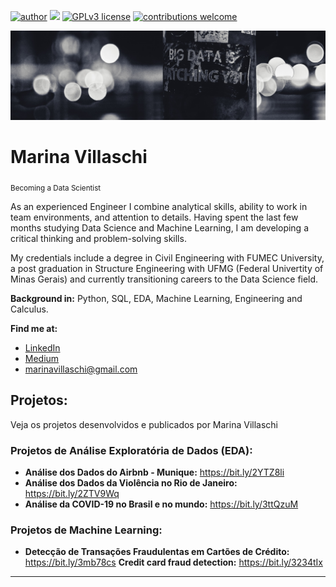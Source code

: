 [![author](https://img.shields.io/badge/author-marinavillaschi-red.svg)](https://www.linkedin.com/in/marinavillaschi) [![](https://img.shields.io/badge/python-3.7+-blue.svg)](https://www.python.org/downloads/release/python-365/) [![GPLv3 license](https://img.shields.io/badge/License-GPLv3-blue.svg)](http://perso.crans.org/besson/LICENSE.html) [![contributions welcome](https://img.shields.io/badge/contributions-welcome-brightgreen.svg?style=flat)](https://github.com/marinavillaschi/first_datascience_mpv/issues)

<p align="center">
  <img src="banner.png" >
</p>

# Marina Villaschi
<sub>Becoming a Data Scientist</sub>

As an experienced Engineer I combine analytical skills, ability to work in team environments, and attention to details. Having spent the last few months studying Data Science and Machine Learning, I am developing a critical thinking and problem-solving skills.

My credentials include a degree in Civil Engineering with FUMEC University, a post graduation in Structure Engineering with UFMG (Federal Univertity of Minas Gerais) and currently transitioning careers to the Data Science field.

**Background in:** Python, SQL, EDA, Machine Learning, Engineering and Calculus.

**Find me at:**

* [LinkedIn](https://www.linkedin.com/in/marinavillaschi)
* [Medium](https://pandascouple.medium.com/)
* marinavillaschi@gmail.com


## Projetos:
Veja os projetos desenvolvidos e publicados por Marina Villaschi

### Projetos de Análise Exploratória de Dados (EDA):

* **Análise dos Dados do Airbnb - Munique:** https://bit.ly/2YTZ8li
* **Análise dos Dados da Violência no Rio de Janeiro:** https://bit.ly/2ZTV9Wq
* **Análise da COVID-19 no Brasil e no mundo:** https://bit.ly/3ttQzuM

### Projetos de Machine Learning:

* **Detecção de Transações Fraudulentas em Cartões de Crédito:** https://bit.ly/3mb78cs
    **Credit card fraud detection:** https://bit.ly/3234tIx


---



